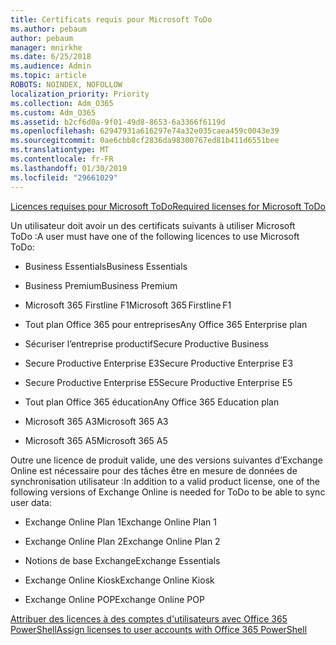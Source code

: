 ```yaml
---
title: Certificats requis pour Microsoft ToDo
ms.author: pebaum
author: pebaum
manager: mnirkhe
ms.date: 6/25/2018
ms.audience: Admin
ms.topic: article
ROBOTS: NOINDEX, NOFOLLOW
localization_priority: Priority
ms.collection: Adm_O365
ms.custom: Adm_O365
ms.assetid: b2cf6d0a-9f01-49d8-8653-6a3366f6119d
ms.openlocfilehash: 62947931a616297e74a32e035caea459c0043e39
ms.sourcegitcommit: 0ae6cbb8cf2836da98300767ed81b411d6551bee
ms.translationtype: MT
ms.contentlocale: fr-FR
ms.lasthandoff: 01/30/2019
ms.locfileid: "29661029"
---
```

[<span data-ttu-id="9ffd8-102">Licences requises pour Microsoft ToDo</span><span class="sxs-lookup"><span data-stu-id="9ffd8-102">Required licenses for Microsoft ToDo</span></span>](https://support.office.com/article/381e9d1b-c500-49b5-973e-890fd86528d7.aspx)
  
<span data-ttu-id="9ffd8-103">Un utilisateur doit avoir un des certificats suivants à utiliser Microsoft ToDo :</span><span class="sxs-lookup"><span data-stu-id="9ffd8-103">A user must have one of the following licences to use Microsoft ToDo:</span></span>
  
- <span data-ttu-id="9ffd8-104">Business Essentials</span><span class="sxs-lookup"><span data-stu-id="9ffd8-104">Business Essentials</span></span>
    
- <span data-ttu-id="9ffd8-105">Business Premium</span><span class="sxs-lookup"><span data-stu-id="9ffd8-105">Business Premium</span></span>
    
- <span data-ttu-id="9ffd8-106">Microsoft 365 Firstline F1</span><span class="sxs-lookup"><span data-stu-id="9ffd8-106">Microsoft 365 Firstline F1</span></span>
    
- <span data-ttu-id="9ffd8-107">Tout plan Office 365 pour entreprises</span><span class="sxs-lookup"><span data-stu-id="9ffd8-107">Any Office 365 Enterprise plan</span></span>
    
- <span data-ttu-id="9ffd8-108">Sécuriser l’entreprise productif</span><span class="sxs-lookup"><span data-stu-id="9ffd8-108">Secure Productive Business</span></span>
    
- <span data-ttu-id="9ffd8-109">Secure Productive Enterprise E3</span><span class="sxs-lookup"><span data-stu-id="9ffd8-109">Secure Productive Enterprise E3</span></span>
    
- <span data-ttu-id="9ffd8-110">Secure Productive Enterprise E5</span><span class="sxs-lookup"><span data-stu-id="9ffd8-110">Secure Productive Enterprise E5</span></span>
    
- <span data-ttu-id="9ffd8-111">Tout plan Office 365 éducation</span><span class="sxs-lookup"><span data-stu-id="9ffd8-111">Any Office 365 Education plan</span></span>
    
- <span data-ttu-id="9ffd8-112">Microsoft 365 A3</span><span class="sxs-lookup"><span data-stu-id="9ffd8-112">Microsoft 365 A3</span></span>
    
- <span data-ttu-id="9ffd8-113">Microsoft 365 A5</span><span class="sxs-lookup"><span data-stu-id="9ffd8-113">Microsoft 365 A5</span></span>
    
<span data-ttu-id="9ffd8-114">Outre une licence de produit valide, une des versions suivantes d’Exchange Online est nécessaire pour des tâches être en mesure de données de synchronisation utilisateur :</span><span class="sxs-lookup"><span data-stu-id="9ffd8-114">In addition to a valid product license, one of the following versions of Exchange Online is needed for ToDo to be able to sync user data:</span></span> 
  
- <span data-ttu-id="9ffd8-115">Exchange Online Plan 1</span><span class="sxs-lookup"><span data-stu-id="9ffd8-115">Exchange Online Plan 1</span></span>
    
- <span data-ttu-id="9ffd8-116">Exchange Online Plan 2</span><span class="sxs-lookup"><span data-stu-id="9ffd8-116">Exchange Online Plan 2</span></span>
    
- <span data-ttu-id="9ffd8-117">Notions de base Exchange</span><span class="sxs-lookup"><span data-stu-id="9ffd8-117">Exchange Essentials</span></span>
    
- <span data-ttu-id="9ffd8-118">Exchange Online Kiosk</span><span class="sxs-lookup"><span data-stu-id="9ffd8-118">Exchange Online Kiosk</span></span>
    
- <span data-ttu-id="9ffd8-119">Exchange Online POP</span><span class="sxs-lookup"><span data-stu-id="9ffd8-119">Exchange Online POP</span></span>
    
[<span data-ttu-id="9ffd8-120">Attribuer des licences à des comptes d'utilisateurs avec Office 365 PowerShell</span><span class="sxs-lookup"><span data-stu-id="9ffd8-120">Assign licenses to user accounts with Office 365 PowerShell</span></span>](https://docs.microsoft.com/office365/enterprise/powershell/assign-licenses-to-user-accounts-with-office-365-powershell )
  


